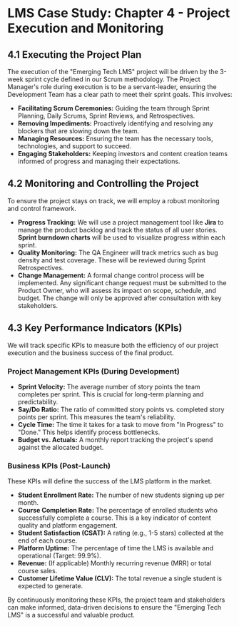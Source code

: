 # LMS Case Study: Chapter 4 - Project Execution and Monitoring

## 4.1 Executing the Project Plan

The execution of the "Emerging Tech LMS" project will be driven by the 3-week sprint cycle defined in our Scrum methodology. The Project Manager's role during execution is to be a servant-leader, ensuring the Development Team has a clear path to meet their sprint goals. This involves:
-   **Facilitating Scrum Ceremonies:** Guiding the team through Sprint Planning, Daily Scrums, Sprint Reviews, and Retrospectives.
-   **Removing Impediments:** Proactively identifying and resolving any blockers that are slowing down the team.
-   **Managing Resources:** Ensuring the team has the necessary tools, technologies, and support to succeed.
-   **Engaging Stakeholders:** Keeping investors and content creation teams informed of progress and managing their expectations.

## 4.2 Monitoring and Controlling the Project

To ensure the project stays on track, we will employ a robust monitoring and control framework.
-   **Progress Tracking:** We will use a project management tool like **Jira** to manage the product backlog and track the status of all user stories. **Sprint burndown charts** will be used to visualize progress within each sprint.
-   **Quality Monitoring:** The QA Engineer will track metrics such as bug density and test coverage. These will be reviewed during Sprint Retrospectives.
-   **Change Management:** A formal change control process will be implemented. Any significant change request must be submitted to the Product Owner, who will assess its impact on scope, schedule, and budget. The change will only be approved after consultation with key stakeholders.

## 4.3 Key Performance Indicators (KPIs)

We will track specific KPIs to measure both the efficiency of our project execution and the business success of the final product.

### Project Management KPIs (During Development)

-   **Sprint Velocity:** The average number of story points the team completes per sprint. This is crucial for long-term planning and predictability.
-   **Say/Do Ratio:** The ratio of committed story points vs. completed story points per sprint. This measures the team's reliability.
-   **Cycle Time:** The time it takes for a task to move from "In Progress" to "Done." This helps identify process bottlenecks.
-   **Budget vs. Actuals:** A monthly report tracking the project's spend against the allocated budget.

### Business KPIs (Post-Launch)

These KPIs will define the success of the LMS platform in the market.

-   **Student Enrollment Rate:** The number of new students signing up per month.
-   **Course Completion Rate:** The percentage of enrolled students who successfully complete a course. This is a key indicator of content quality and platform engagement.
-   **Student Satisfaction (CSAT):** A rating (e.g., 1-5 stars) collected at the end of each course.
-   **Platform Uptime:** The percentage of time the LMS is available and operational (Target: 99.9%).
-   **Revenue:** (If applicable) Monthly recurring revenue (MRR) or total course sales.
-   **Customer Lifetime Value (CLV):** The total revenue a single student is expected to generate.

By continuously monitoring these KPIs, the project team and stakeholders can make informed, data-driven decisions to ensure the "Emerging Tech LMS" is a successful and valuable product.
